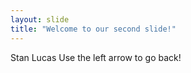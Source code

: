```yaml
---
layout: slide
title: "Welcome to our second slide!"
---
```

Stan Lucas
Use the left arrow to go back!
